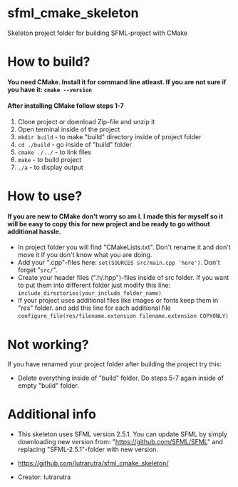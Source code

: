 # sfml_cmake_skeleton
Skeleton project folder for building SFML-project with CMake


# How to build?
#### You need CMake. Install it for command line atleast. If you are not sure if you have it: `cmake --version`
#### After installing CMake  follow steps 1-7
1. Clone project or download Zip-file and unzip it
2. Open terminal inside of the project
3. `mkdir build` -  to make "build" directory inside of project folder
4. `cd ./build` - go inside of "build" folder
5. `cmake ./../` - to link files
6. `make` - to build project
7. `./a` - to display output

# How to use?
#### If you are new to CMake don't worry so am I. I made this for myself so it will be easy to copy this for new project and be ready to go without additional hassle.
- In project folder you will find "CMakeLists.txt". Don't rename it and don't move it if you don't know what you are doing.
- Add your ".cpp"-files here: `set(SOURCES src/main.cpp 'here')`. Don't forget "`src/`".
- Create your header files (".h/.hpp")-files inside of src folder. If you want to put them into different folder just modify this line: `include_directories(your_include_folder_name)`
- If your project uses additional files like images or fonts keep them in "res" folder. and add this line for each additional file `configure_file(res/filename.extension filename.extension COPYONLY)`


# Not working?
If you have renamed your project folder after building the project try this: 
- Delete everything inside of "build" folder. Do steps 5-7 again inside of empty "build" folder.


# Additional info
- This skeleton uses SFML version 2.5.1. You can update SFML by simply downloading new version from: "https://github.com/SFML/SFML" and replacing "SFML-2.5.1"-folder with new version.

- https://github.com/lutrarutra/sfml_cmake_skeleton/
- Creator: lutrarutra

